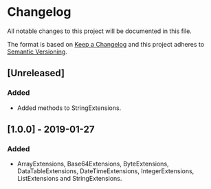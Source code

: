 # Changelog
All notable changes to this project will be documented in this file.

The format is based on [Keep a Changelog](http://keepachangelog.com/en/1.0.0/)
and this project adheres to [Semantic Versioning](http://semver.org/spec/v2.0.0.html).

## [Unreleased]
### Added
- Added methods to StringExtensions.

## [1.0.0] - 2019-01-27
### Added
- ArrayExtensions, Base64Extensions, ByteExtensions, DataTableExtensions, DateTimeExtensions, IntegerExtensions, ListExtensions and StringExtensions.
